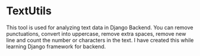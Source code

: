 # TextUtils
This tool is used for analyzing text data in Django Backend. You can remove punctuations, convert into uppercase, remove extra spaces, remove new line and count the number or characters in the text. I have created this while learning Django framework for backend.
